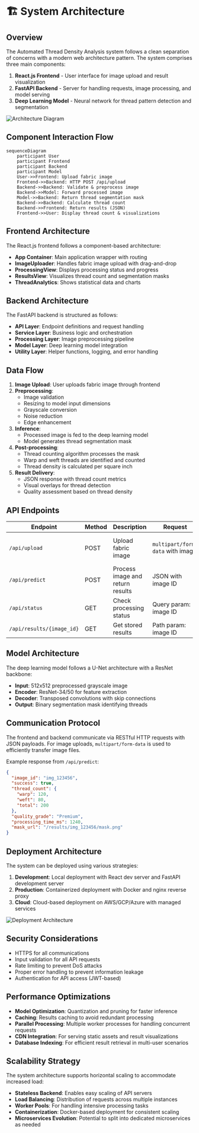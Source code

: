 # 🏗️ System Architecture

## Overview

The Automated Thread Density Analysis system follows a clean separation of concerns with a modern web architecture pattern. The system comprises three main components:

1. **React.js Frontend** - User interface for image upload and result visualization
2. **FastAPI Backend** - Server for handling requests, image processing, and model serving
3. **Deep Learning Model** - Neural network for thread pattern detection and segmentation

![Architecture Diagram](assets/architecture-diagram.png)

## Component Interaction Flow

```mermaid
sequenceDiagram
    participant User
    participant Frontend
    participant Backend
    participant Model
    User->>Frontend: Upload fabric image
    Frontend->>Backend: HTTP POST /api/upload
    Backend->>Backend: Validate & preprocess image
    Backend->>Model: Forward processed image
    Model->>Backend: Return thread segmentation mask
    Backend->>Backend: Calculate thread count
    Backend->>Frontend: Return results (JSON)
    Frontend->>User: Display thread count & visualizations
```

## Frontend Architecture

The React.js frontend follows a component-based architecture:

- **App Container**: Main application wrapper with routing
- **ImageUploader**: Handles fabric image upload with drag-and-drop
- **ProcessingView**: Displays processing status and progress
- **ResultsView**: Visualizes thread count and segmentation masks
- **ThreadAnalytics**: Shows statistical data and charts

## Backend Architecture

The FastAPI backend is structured as follows:

- **API Layer**: Endpoint definitions and request handling
- **Service Layer**: Business logic and orchestration
- **Processing Layer**: Image preprocessing pipeline
- **Model Layer**: Deep learning model integration
- **Utility Layer**: Helper functions, logging, and error handling

## Data Flow

1. **Image Upload**: User uploads fabric image through frontend
2. **Preprocessing**:
   - Image validation
   - Resizing to model input dimensions
   - Grayscale conversion
   - Noise reduction
   - Edge enhancement
3. **Inference**:
   - Processed image is fed to the deep learning model
   - Model generates thread segmentation mask
4. **Post-processing**:
   - Thread counting algorithm processes the mask
   - Warp and weft threads are identified and counted
   - Thread density is calculated per square inch
5. **Result Delivery**:
   - JSON response with thread count metrics
   - Visual overlays for thread detection
   - Quality assessment based on thread density

## API Endpoints

| Endpoint | Method | Description | Request | Response |
|----------|--------|-------------|---------|----------|
| `/api/upload` | POST | Upload fabric image | `multipart/form-data` with image | Upload confirmation with image ID |
| `/api/predict` | POST | Process image and return results | JSON with image ID | Thread count results and mask URLs |
| `/api/status` | GET | Check processing status | Query param: image ID | Processing status and progress |
| `/api/results/{image_id}` | GET | Get stored results | Path param: image ID | Full analysis results |

## Model Architecture

The deep learning model follows a U-Net architecture with a ResNet backbone:

- **Input**: 512x512 preprocessed grayscale image
- **Encoder**: ResNet-34/50 for feature extraction
- **Decoder**: Transposed convolutions with skip connections
- **Output**: Binary segmentation mask identifying threads

## Communication Protocol

The frontend and backend communicate via RESTful HTTP requests with JSON payloads. For image uploads, `multipart/form-data` is used to efficiently transfer image files.

Example response from `/api/predict`:

```json
{
  "image_id": "img_123456",
  "success": true,
  "thread_count": {
    "warp": 120,
    "weft": 80,
    "total": 200
  },
  "quality_grade": "Premium",
  "processing_time_ms": 1240,
  "mask_url": "/results/img_123456/mask.png"
}
```

## Deployment Architecture

The system can be deployed using various strategies:

1. **Development**: Local deployment with React dev server and FastAPI development server
2. **Production**: Containerized deployment with Docker and nginx reverse proxy
3. **Cloud**: Cloud-based deployment on AWS/GCP/Azure with managed services

![Deployment Architecture](assets/deployment-arch.png)

## Security Considerations

- HTTPS for all communications
- Input validation for all API requests
- Rate limiting to prevent DoS attacks
- Proper error handling to prevent information leakage
- Authentication for API access (JWT-based)

## Performance Optimizations

- **Model Optimization**: Quantization and pruning for faster inference
- **Caching**: Results caching to avoid redundant processing
- **Parallel Processing**: Multiple worker processes for handling concurrent requests
- **CDN Integration**: For serving static assets and result visualizations
- **Database Indexing**: For efficient result retrieval in multi-user scenarios

## Scalability Strategy

The system architecture supports horizontal scaling to accommodate increased load:

- **Stateless Backend**: Enables easy scaling of API servers
- **Load Balancing**: Distribution of requests across multiple instances
- **Worker Pools**: For handling intensive processing tasks
- **Containerization**: Docker-based deployment for consistent scaling
- **Microservices Evolution**: Potential to split into dedicated microservices as needed
